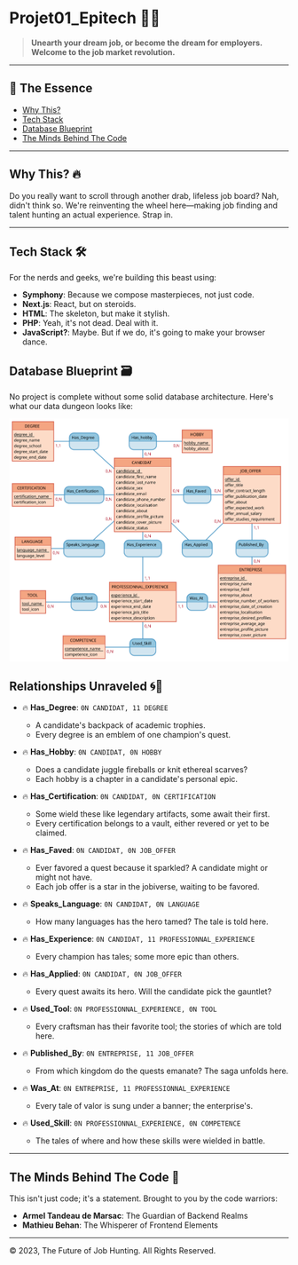 # Projet01_Epitech 🚀💥

> **Unearth your dream job, or become the dream for employers. Welcome to the job market revolution.**

---

## 📌 The Essence

- [Why This?](#why-this-🔥)
- [Tech Stack](#tech-stack-🛠)
- [Database Blueprint](#database-blueprint-🗃)
- [The Minds Behind The Code](#the-minds-behind-the-code-🧠)

---

## Why This? 🔥

Do you really want to scroll through another drab, lifeless job board? Nah, didn't think so. We're reinventing the wheel here—making job finding and talent hunting an actual experience. Strap in.

---

## Tech Stack 🛠

For the nerds and geeks, we're building this beast using:

- **Symphony**: Because we compose masterpieces, not just code.
- **Next.js**: React, but on steroids.
- **HTML**: The skeleton, but make it stylish.
- **PHP**: Yeah, it's not dead. Deal with it.
- **JavaScript?**: Maybe. But if we do, it's going to make your browser dance.

## Database Blueprint 🗃

No project is complete without some solid database architecture. Here's what our data dungeon looks like:

![Database Dungeon](https://raw.githubusercontent.com/armeldemarsac92/projet01_epitech/new-version-branch/informations/MCD.svg)

## Relationships Unraveled 🌀🔗

- 🔥 **Has_Degree**: `0N CANDIDAT, 11 DEGREE`  
    - A candidate's backpack of academic trophies.
    - Every degree is an emblem of one champion's quest.

- 🔥 **Has_Hobby**: `0N CANDIDAT, 0N HOBBY`  
    - Does a candidate juggle fireballs or knit ethereal scarves?
    - Each hobby is a chapter in a candidate's personal epic.

- 🔥 **Has_Certification**: `0N CANDIDAT, 0N CERTIFICATION`  
    - Some wield these like legendary artifacts, some await their first.
    - Every certification belongs to a vault, either revered or yet to be claimed.

- 🔥 **Has_Faved**: `0N CANDIDAT, 0N JOB_OFFER`  
    - Ever favored a quest because it sparkled? A candidate might or might not have.
    - Each job offer is a star in the jobiverse, waiting to be favored.

- 🔥 **Speaks_Language**: `0N CANDIDAT, 0N LANGUAGE`  
    - How many languages has the hero tamed? The tale is told here.

- 🔥 **Has_Experience**: `0N CANDIDAT, 11 PROFESSIONNAL_EXPERIENCE`  
    - Every champion has tales; some more epic than others.

- 🔥 **Has_Applied**: `0N CANDIDAT, 0N JOB_OFFER`  
    - Every quest awaits its hero. Will the candidate pick the gauntlet?

- 🔥 **Used_Tool**: `0N PROFESSIONNAL_EXPERIENCE, 0N TOOL`  
    - Every craftsman has their favorite tool; the stories of which are told here.

- 🔥 **Published_By**: `0N ENTREPRISE, 11 JOB_OFFER`  
    - From which kingdom do the quests emanate? The saga unfolds here.

- 🔥 **Was_At**: `0N ENTREPRISE, 11 PROFESSIONNAL_EXPERIENCE`  
    - Every tale of valor is sung under a banner; the enterprise's.

- 🔥 **Used_Skill**: `0N PROFESSIONNAL_EXPERIENCE, 0N COMPETENCE`  
    - The tales of where and how these skills were wielded in battle.

---

## The Minds Behind The Code 🧠

This isn't just code; it's a statement. Brought to you by the code warriors:
  
- **Armel Tandeau de Marsac**: The Guardian of Backend Realms
- **Mathieu Behan**: The Whisperer of Frontend Elements

---

&copy; 2023, The Future of Job Hunting. All Rights Reserved.
